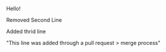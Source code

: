 Hello!

Removed Second Line

Added thrid line 

"This line was added through a pull request > merge process"
